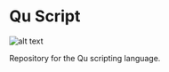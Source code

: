 # Qu Script
![alt text](https://github.com/GsLogiMaker/qu-script/blob/main/Logo.png?raw=true)

Repository for the Qu scripting language.

